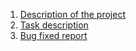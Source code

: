  1. [Description of the project](./project.md) 
 2. [Task description](./task.md) 
 3. [Bug fixed report](./report.md) 



